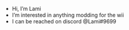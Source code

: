- Hi, I’m Lami
- I’m interested in anything modding for the wii
- I can be reached on discord @Lami#9699
